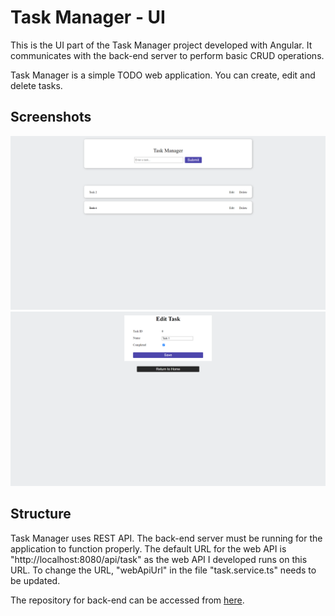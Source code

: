 # Task Manager - UI
This is the UI part of the Task Manager project developed with Angular. It communicates with the back-end server to perform basic CRUD operations.

Task Manager is a simple TODO web application. You can create, edit and delete tasks.


## Screenshots
<img src="./img/TaskManager-UI_Home.png" width="800">
<img src="./img/TaskManager-UI_Edit.png" width="800">

## Structure
Task Manager uses REST API. The back-end server must be running for the application to function properly. The default URL for the web API is "http://localhost:8080/api/task" as the web API I developed runs on this URL. To change the URL, "webApiUrl" in the file "task.service.ts" needs to be updated.

The repository for back-end can be accessed from [here](https://github.com/UtkuOktay/TaskManager_WebAPI).